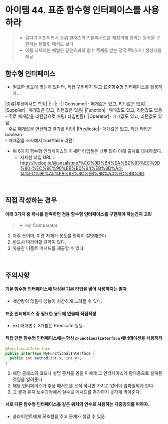 # 아이템 44. 표준 함수형 인터페이스를 사용하라

> - 람다가 지원되면서 상위 클래스의 기본메서드를 재정의해 원하는 동작을 구현하는 템플릿 메서드 보다
> - 이를 대체하는 해법은 같은효과의 함수 객체를 받는 정적 팩터리나 생성자를 제공

## 함수형 인터페이스

- 필요한 용도에 맞는게 있다면, 직접 구현하지 말고 표준함수형 인터페이스를 활용하자.

|종류|추상메서드 특징| |:-:|:-:| |Consumer|- 매개값은 있고, 리턴값은 없음| |Supplier|- 매개값은 없고, 리턴값은 있음| |Function|- 매개값도 있고, 리턴값도 있음 </br> - 주로 매개값을 리턴값으로 매핑(
타입변환)| |Operator|- 매개값도 있고, 리턴값도 있음 </br> - 주로 매개값을 연산하고 결과를 리턴| |Predicate|- 매개값은 있고, 리턴 타입은 boolean </br> - 매개값을 조사해서 true/false 리턴|

- 위 6가지 함수형 인터페이스의 자세한 타입들은 너무 많아 아래 출처로 대체하겠다.
    - 자세한 타입
      URL : https://velog.io/@ansalstmd/%EC%9D%B4%EA%B2%83%EC%9D%80-%EC%9E%90%EB%B0%94%EB%8B%A4-14%EC%9E%A5%EB%9E%8C%EB%8B%A4%EC%8B%9D

<br/>

## 직접 작성하는 경우

#### 아래 3가지 중 하나를 만족하면 전용 함수형 인터페이스를 구현해야 하는건지 고민

> - ex) Comparator

1. 자주 쓰이며, 이름 자체가 용도를 명확히 설명해준다.
2. 반드시 따라야할 규약이 있다.
3. 유용한 디폴트 메서드를 제공할 수 있다.

<br/>

## 주의사항

#### 기본 함수형 인터페이스에 박싱된 기본 타입을 넣어 사용하지는 말자

- 계산량이 많을때 성능이 처참하게 느려질 수 있다.

#### 표준 인터페이스 중 필요한 용도에 없을때 직접작성

- ex) 매개변수 3개받는 Predicate 등등..

#### 직접 만든 함수형 인터페이스에는 항상 `@FunctionalInterface` 애너테이션을 사용하라

```java
@FunctionalInterface
public interface MyFunctionalInterface {
  public int method(int x, int y);
}
```

1. 해당 클래스의 코드나 설명 문서를 읽을 이에게 그 인터페이스가 람다용으로 설게된 것임을 알려준다.
2. 해당 인터페이스가 추상 메서드를 오직 하나만 가지고 있어야 컴파일되게 한다.
3. 그 결과 유지 보수과정에서 실수로 메서드를 추가하지 못하게 막아준다.

#### 서로 다른 함수형 인터페이스를 같은 위치의 인수로 사용하는 다중정의를 피하자.

- 클라이언트에게 모호함을 주고 문제가 생길 수 있음
